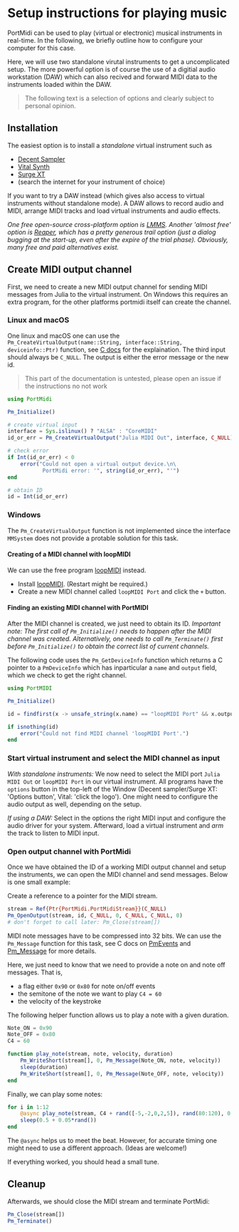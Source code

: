 # Setup instructions for playing music

PortMidi can be used to play (virtual or electronic) musical instruments in real-time. 
In the following, we briefly outline how to configure your computer for this case.

Here, we will use two standalone virutal instruments to get a uncomplicated setup. 
The more powerful option is of course the use of a digitial audio workstation (DAW) 
which can also recived and forward MIDI data to the instruments loaded within the DAW.

> The following text is a selection of options and clearly subject to personal opinion.  

## Installation 

The easiest option is to install a _standalone_ virtual instrument such as 
- [Decent Sampler](https://www.decentsamples.com/product/decent-sampler-plugin/)
- [Vital Synth](https://vital.audio/)
- [Surge XT](https://surge-synthesizer.github.io/)
- (search the internet for your instrument of choice)

If you want to try a DAW instead (which gives also access to virtual instruments without standalone mode). A DAW allows to record audio and MIDI, arrange MIDI tracks and load virtual instruments and audio effects.

_One free open-source cross-platform option is [LMMS](https://lmms.io/). Another 'almost free' option is [Reaper](https://www.reaper.fm/index.php), which has a pretty generous trail option (just a dialog bugging at the start-up, even after the expire of the trial phase). Obviously, many free and paid alternatives exist._

## Create MIDI output channel

First, we need to create a new MIDI output channel for sending MIDI messages from Julia to the virtual instrument. On Windows this requires an extra program, for the other platforms portmidi itself can create the channel.

### Linux and macOS

One linux and macOS one can use the `Pm_CreateVirtualOutput(name::String, interface::String, deviceinfo::Ptr)` function, see [C docs](https://portmidi.github.io/portmidi_docs/group__grp__device.html#gad72a83e522ff11431c2ab1fc87508e9e) for the explaination. The third input should always be `C_NULL`. The output is either the error message or the new id.

> This part of the documentation is untested, please open an issue if the instructions no not work

```julia
using PortMidi

Pm_Initialize()

# create virtual input
interface = Sys.islinux() ? "ALSA" : "CoreMIDI"
id_or_err = Pm_CreateVirtualOutput("Julia MIDI Out", interface, C_NULL) 

# check error
if Int(id_or_err) < 0
    error("Could not open a virtual output device.\n\
           PortMidi error: '", string(id_or_err), "'")
end

# obtain ID
id = Int(id_or_err)
```

### Windows

The `Pm_CreateVirtualOutput` function is not implemented since the interface `MMSystem` does not provide a protable solution for this task. 

#### Creating of a MIDI channel with loopMIDI

We can use the free program [loopMIDI](https://www.tobias-erichsen.de/software/loopmidi.html) instead. 

- Install [loopMIDI](https://www.tobias-erichsen.de/software/loopmidi.html). (Restart might be required.)
- Create a new MIDI channel called `loopMIDI Port` and click the `+` button.

#### Finding an existing MIDI channel with PortMIDI
After the MIDI channel is created, we just need to obtain its ID. 
_Important note: The first call of `Pm_Initialize()` needs to happen after the MIDI channel was created. Alternatively, one needs to call `Pm_Terminate()` first before `Pm_Initialize()` to obtain the correct list of current channels._

The following code uses the `Pm_GetDeviceInfo` function which returns a C pointer to a `PmDeviceInfo` which has inparticular a `name` and `output` field, which we check to get the right channel.

```julia
using PortMIDI

Pm_Initialize()

id = findfirst(x -> unsafe_string(x.name) == "loopMIDI Port" && x.output > 0, (unsafe_load(Pm_GetDeviceInfo(i)) for i in 0:Pm_CountDevices()-1))

if isnothing(id)
    error("Could not find MIDI channel 'loopMIDI Port'.")
end
```

### Start virtual instrument and select the MIDI channel as input

_With standalone instruments:_ We now need to select the MIDI port `Julia MIDI Out` or `loopMIDI Port` in our virtual instrument. All programs have the `options` button
in the top-left of the Window (Decent sampler/Surge XT: 'Options button', Vital: 'click the logo').
One might need to configure the audio output as well, depending on the setup.

_If using a DAW:_ Select in the options the right MIDI input and configure the audio driver for your system. Afterward, load a virtual instrument and _arm_ the track to listen to MIDI input.


### Open output channel with PortMidi

Once we have obtained the ID of a working MIDI output channel and setup the instruments, we can open the MIDI channel and send messages. Below is one small example:

Create a reference to a pointer for the MIDI stream.
```julia
stream = Ref{Ptr{PortMidi.PortMidiStream}}(C_NULL)
Pm_OpenOutput(stream, id, C_NULL, 0, C_NULL, C_NULL, 0)
# don't forget to call later: Pm_Close(stream[])
```

MIDI note messages have to be compressed into 32 bits. We can use the `Pm_Message` function for this task, see C docs on [PmEvents](https://portmidi.github.io/portmidi_docs/struct_pm_event.html) and [Pm_Message](https://portmidi.github.io/portmidi_docs/group__grp__events__filters.html#gaf1c22515214f7a2cbb1e1e8fb02602bd) for more details.

Here, we just need to know that we need to provide a note on and note off messages. That is, 
- a flag either `0x90` or `0x80` for note on/off events
- the semitone of the note we want to play `C4 = 60`
- the velocity of the keystroke

The following helper function allows us to play a note with a given duration.
```julia
Note_ON = 0x90
Note_OFF = 0x80
C4 = 60

function play_note(stream, note, velocity, duration)
    Pm_WriteShort(stream[], 0, Pm_Message(Note_ON, note, velocity))
    sleep(duration)
    Pm_WriteShort(stream[], 0, Pm_Message(Note_OFF, note, velocity))
end
```

Finally, we can play some notes:
```julia
for i in 1:12
    @async play_note(stream, C4 + rand([-5,-2,0,2,5]), rand(80:120), 0.4 + 0.05*rand())
    sleep(0.5 + 0.05*rand())
end
```
The `@async` helps us to meet the beat. However, for accurate timing one might need to use a different approach. (Ideas are welcome!)

If everything worked, you should head a small tune.

## Cleanup

Afterwards, we should close the MIDI stream and terminate PortMidi:
```julia
Pm_Close(stream[])
Pm_Terminate()
```